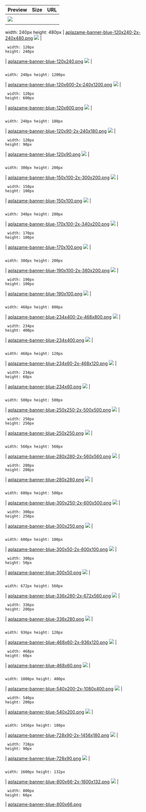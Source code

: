 
Preview | Size | URL
------- | ---- | ---
[![](aplazame-banner-blue-120x240-2x-240x480.png)](aplazame-banner-blue-120x240-2x-240x480.png) | <pre><code>
width: 240px
height: 480px
</code></pre> | [aplazame-banner-blue-120x240-2x-240x480.png](aplazame-banner-blue-120x240-2x-240x480.png)
[![](aplazame-banner-blue-120x240.png)](aplazame-banner-blue-120x240.png) | <pre><code>
width: 120px
height: 240px
</code></pre> | [aplazame-banner-blue-120x240.png](aplazame-banner-blue-120x240.png)
[![](aplazame-banner-blue-120x600-2x-240x1200.png)](aplazame-banner-blue-120x600-2x-240x1200.png) | <pre><code>
width: 240px
height: 1200px
</code></pre> | [aplazame-banner-blue-120x600-2x-240x1200.png](aplazame-banner-blue-120x600-2x-240x1200.png)
[![](aplazame-banner-blue-120x600.png)](aplazame-banner-blue-120x600.png) | <pre><code>
width: 120px
height: 600px
</code></pre> | [aplazame-banner-blue-120x600.png](aplazame-banner-blue-120x600.png)
[![](aplazame-banner-blue-120x90-2x-240x180.png)](aplazame-banner-blue-120x90-2x-240x180.png) | <pre><code>
width: 240px
height: 180px
</code></pre> | [aplazame-banner-blue-120x90-2x-240x180.png](aplazame-banner-blue-120x90-2x-240x180.png)
[![](aplazame-banner-blue-120x90.png)](aplazame-banner-blue-120x90.png) | <pre><code>
width: 120px
height: 90px
</code></pre> | [aplazame-banner-blue-120x90.png](aplazame-banner-blue-120x90.png)
[![](aplazame-banner-blue-150x100-2x-300x200.png)](aplazame-banner-blue-150x100-2x-300x200.png) | <pre><code>
width: 300px
height: 200px
</code></pre> | [aplazame-banner-blue-150x100-2x-300x200.png](aplazame-banner-blue-150x100-2x-300x200.png)
[![](aplazame-banner-blue-150x100.png)](aplazame-banner-blue-150x100.png) | <pre><code>
width: 150px
height: 100px
</code></pre> | [aplazame-banner-blue-150x100.png](aplazame-banner-blue-150x100.png)
[![](aplazame-banner-blue-170x100-2x-340x200.png)](aplazame-banner-blue-170x100-2x-340x200.png) | <pre><code>
width: 340px
height: 200px
</code></pre> | [aplazame-banner-blue-170x100-2x-340x200.png](aplazame-banner-blue-170x100-2x-340x200.png)
[![](aplazame-banner-blue-170x100.png)](aplazame-banner-blue-170x100.png) | <pre><code>
width: 170px
height: 100px
</code></pre> | [aplazame-banner-blue-170x100.png](aplazame-banner-blue-170x100.png)
[![](aplazame-banner-blue-190x100-2x-380x200.png)](aplazame-banner-blue-190x100-2x-380x200.png) | <pre><code>
width: 380px
height: 200px
</code></pre> | [aplazame-banner-blue-190x100-2x-380x200.png](aplazame-banner-blue-190x100-2x-380x200.png)
[![](aplazame-banner-blue-190x100.png)](aplazame-banner-blue-190x100.png) | <pre><code>
width: 190px
height: 100px
</code></pre> | [aplazame-banner-blue-190x100.png](aplazame-banner-blue-190x100.png)
[![](aplazame-banner-blue-234x400-2x-468x800.png)](aplazame-banner-blue-234x400-2x-468x800.png) | <pre><code>
width: 468px
height: 800px
</code></pre> | [aplazame-banner-blue-234x400-2x-468x800.png](aplazame-banner-blue-234x400-2x-468x800.png)
[![](aplazame-banner-blue-234x400.png)](aplazame-banner-blue-234x400.png) | <pre><code>
width: 234px
height: 400px
</code></pre> | [aplazame-banner-blue-234x400.png](aplazame-banner-blue-234x400.png)
[![](aplazame-banner-blue-234x60-2x-468x120.png)](aplazame-banner-blue-234x60-2x-468x120.png) | <pre><code>
width: 468px
height: 120px
</code></pre> | [aplazame-banner-blue-234x60-2x-468x120.png](aplazame-banner-blue-234x60-2x-468x120.png)
[![](aplazame-banner-blue-234x60.png)](aplazame-banner-blue-234x60.png) | <pre><code>
width: 234px
height: 60px
</code></pre> | [aplazame-banner-blue-234x60.png](aplazame-banner-blue-234x60.png)
[![](aplazame-banner-blue-250x250-2x-500x500.png)](aplazame-banner-blue-250x250-2x-500x500.png) | <pre><code>
width: 500px
height: 500px
</code></pre> | [aplazame-banner-blue-250x250-2x-500x500.png](aplazame-banner-blue-250x250-2x-500x500.png)
[![](aplazame-banner-blue-250x250.png)](aplazame-banner-blue-250x250.png) | <pre><code>
width: 250px
height: 250px
</code></pre> | [aplazame-banner-blue-250x250.png](aplazame-banner-blue-250x250.png)
[![](aplazame-banner-blue-280x280-2x-560x560.png)](aplazame-banner-blue-280x280-2x-560x560.png) | <pre><code>
width: 560px
height: 560px
</code></pre> | [aplazame-banner-blue-280x280-2x-560x560.png](aplazame-banner-blue-280x280-2x-560x560.png)
[![](aplazame-banner-blue-280x280.png)](aplazame-banner-blue-280x280.png) | <pre><code>
width: 280px
height: 280px
</code></pre> | [aplazame-banner-blue-280x280.png](aplazame-banner-blue-280x280.png)
[![](aplazame-banner-blue-300x250-2x-600x500.png)](aplazame-banner-blue-300x250-2x-600x500.png) | <pre><code>
width: 600px
height: 500px
</code></pre> | [aplazame-banner-blue-300x250-2x-600x500.png](aplazame-banner-blue-300x250-2x-600x500.png)
[![](aplazame-banner-blue-300x250.png)](aplazame-banner-blue-300x250.png) | <pre><code>
width: 300px
height: 250px
</code></pre> | [aplazame-banner-blue-300x250.png](aplazame-banner-blue-300x250.png)
[![](aplazame-banner-blue-300x50-2x-600x100.png)](aplazame-banner-blue-300x50-2x-600x100.png) | <pre><code>
width: 600px
height: 100px
</code></pre> | [aplazame-banner-blue-300x50-2x-600x100.png](aplazame-banner-blue-300x50-2x-600x100.png)
[![](aplazame-banner-blue-300x50.png)](aplazame-banner-blue-300x50.png) | <pre><code>
width: 300px
height: 50px
</code></pre> | [aplazame-banner-blue-300x50.png](aplazame-banner-blue-300x50.png)
[![](aplazame-banner-blue-336x280-2x-672x560.png)](aplazame-banner-blue-336x280-2x-672x560.png) | <pre><code>
width: 672px
height: 560px
</code></pre> | [aplazame-banner-blue-336x280-2x-672x560.png](aplazame-banner-blue-336x280-2x-672x560.png)
[![](aplazame-banner-blue-336x280.png)](aplazame-banner-blue-336x280.png) | <pre><code>
width: 336px
height: 280px
</code></pre> | [aplazame-banner-blue-336x280.png](aplazame-banner-blue-336x280.png)
[![](aplazame-banner-blue-468x60-2x-936x120.png)](aplazame-banner-blue-468x60-2x-936x120.png) | <pre><code>
width: 936px
height: 120px
</code></pre> | [aplazame-banner-blue-468x60-2x-936x120.png](aplazame-banner-blue-468x60-2x-936x120.png)
[![](aplazame-banner-blue-468x60.png)](aplazame-banner-blue-468x60.png) | <pre><code>
width: 468px
height: 60px
</code></pre> | [aplazame-banner-blue-468x60.png](aplazame-banner-blue-468x60.png)
[![](aplazame-banner-blue-540x200-2x-1080x400.png)](aplazame-banner-blue-540x200-2x-1080x400.png) | <pre><code>
width: 1080px
height: 400px
</code></pre> | [aplazame-banner-blue-540x200-2x-1080x400.png](aplazame-banner-blue-540x200-2x-1080x400.png)
[![](aplazame-banner-blue-540x200.png)](aplazame-banner-blue-540x200.png) | <pre><code>
width: 540px
height: 200px
</code></pre> | [aplazame-banner-blue-540x200.png](aplazame-banner-blue-540x200.png)
[![](aplazame-banner-blue-728x90-2x-1456x180.png)](aplazame-banner-blue-728x90-2x-1456x180.png) | <pre><code>
width: 1456px
height: 180px
</code></pre> | [aplazame-banner-blue-728x90-2x-1456x180.png](aplazame-banner-blue-728x90-2x-1456x180.png)
[![](aplazame-banner-blue-728x90.png)](aplazame-banner-blue-728x90.png) | <pre><code>
width: 728px
height: 90px
</code></pre> | [aplazame-banner-blue-728x90.png](aplazame-banner-blue-728x90.png)
[![](aplazame-banner-blue-800x66-2x-1600x132.png)](aplazame-banner-blue-800x66-2x-1600x132.png) | <pre><code>
width: 1600px
height: 132px
</code></pre> | [aplazame-banner-blue-800x66-2x-1600x132.png](aplazame-banner-blue-800x66-2x-1600x132.png)
[![](aplazame-banner-blue-800x66.png)](aplazame-banner-blue-800x66.png) | <pre><code>
width: 800px
height: 66px
</code></pre> | [aplazame-banner-blue-800x66.png](aplazame-banner-blue-800x66.png)
